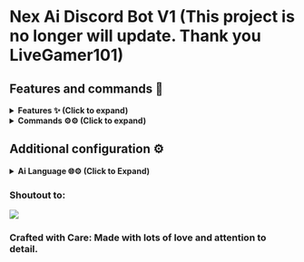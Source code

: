 # Nex Ai Discord Bot V1 (This project is no longer will update. Thank you LiveGamer101)

## Features and commands 🌟

<details>
<summary><strong>Features ✨ (Click to expand)</strong></summary>

- [x] Has an Ai (You need to get the API key from Hecker API <Hecker AI Discord - https://discord.gg/PCUgRMjtNm>)
- [x] Lots of commands
- [x] Economy
- [x] Moderation
- [x] Fun games like 8 Ball
- [x] Free and open source.

</details>

<details>
<summary><strong>Commands ⚙️⚙️ (Click to expand)</strong></summary>
Type ?help to see all commands.
</details>

## Additional configuration ⚙️

<details>
<summary><strong>Ai Language 🌐⚙️ (Click to Expand)</strong></summary>

- `en` - English 🇺🇸

</details>

### Shoutout to:

<a href="https://github.com/NethukaNethsaraGithub/Discord-Bot/graphs/contributors">
  <img src="https://contrib.rocks/image?repo=NethukaNethsaraGithub/Discord-Bot" />
</a>

### Crafted with Care: Made with lots of love and attention to detail.
